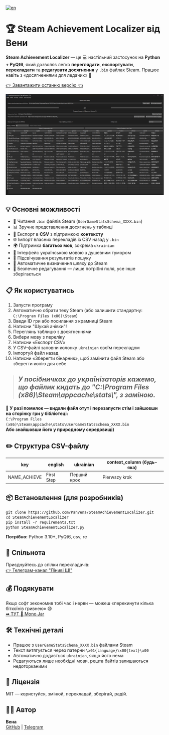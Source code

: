[![en](https://img.shields.io/badge/lang-en-red.svg)](https://github.com/PanVena/SteamAchievementLocalizer/blob/main/README.md)

<h1>🏆 Steam Achievement Localizer від Вени</h1>

<p><strong>Steam Achievement Localizer</strong> — це 💻 настільний застосунок на <strong>Python + PyQt6</strong>, який дозволяє легко <strong>переглядати</strong>, <strong>експортувати</strong>, <strong>перекладати</strong> та <strong>редагувати досягнення</strong> у <code>.bin</code> файлах Steam. Працює навіть з «досягненнями для ледачих» 👀</p>

<p><a class="button-link" href="https://github.com/PanVena/SteamAchievementLocalizer/releases/latest" target="_blank">👉 Завантажити останню версію 👈</a></p>


![Скрін](assets/scrn_ukr.png)



<h2>💡 Основні можливості</h2>
<ul>
    <li>📂 Читання <code>.bin</code> файлів Steam (<code>UserGameStatsSchema_XXXX.bin</code>)</li>
    <li>📊 Зручне представлення досягнень у таблиці</li>
    <li>🧾 Експорт в <strong>CSV</strong> з підтримкою <strong>контексту</strong></li>
    <li>🌐 Імпорт власних перекладів із CSV назад у <code>.bin</code></li>
    <li>🌍 Підтримка <strong>багатьох мов</strong>, зокрема <code>ukrainian</code></li>
    <li>🤖 Інтерфейс українською мовою з душевним гумором</li>
    <li>🧠 Підсвічування результатів пошуку</li>
    <li>🔎 Автоматичне визначення шляху до Steam</li>
    <li>🔐 Безпечне редагування — лише потрібні поля, усе інше зберігається</li>
</ul>

<h2>📋 Як користуватись</h2>
<ol>
    <li>Запусти програму</li>
    <li>Автоматично обрати теку Steam (або залишити стандартну: <code>C:\Program Files (x86)\Steam</code>)</li>
    <li>Введи ID гри або посилання з крамниці Steam</li>
    <li>Натисни "Шукай ачівки"!</li>
    <li>Переглянь таблицю з досягненнями</li>
    <li>Вибери мову з переліку</li>
    <li>Натисни «Експорт CSV» </li>
    <li>У CSV-файлі заповни колонку <code>ukrainian</code> своїм перекладом</li>
    <li>Імпортуй файл назад</li>
    <li>Натисни «Зберегти бінарник», щоб замінити файл Steam або зберегти копію для себе</li>
</ol>

<blockquote>
   <h2> <p><strong><i>У посібничках до українізаторів кажемо, що файлик кидать до "C:\Program Files (x86)\Steam\appcache\stats\", з заміною.</i></strong></p></h2>
</blockquote>

<p><strong>🧯 У разі помилок — видали файл отут і перезапусти стім і зайшовши на сторінку гри у бібліотеці:</strong><br>
<code>C:\Program Files (x86)\Steam\appcache\stats\UserGameStatsSchema_XXXX.bin</code><br>
<strong>Або знайшовши його у природному середовищі)</strong></p>

<h2>✏️ Структура CSV-файлу</h2>

<table>
    <thead>
        <tr>
            <th>key</th>
            <th>english</th>
            <th>ukrainian</th>
            <th>context_column (будь-яка)</th>
        </tr>
    </thead>
    <tbody>
        <tr>
            <td>NAME_ACHIEVE</td>
            <td>First Step</td>
            <td>Перший крок</td>
            <td>Pierwszy krok</td>
        </tr>
    </tbody>
</table>


<h2>📦 Встановлення (для розробників)</h2>
<pre><code>git clone https://github.com/PanVena/SteamAchievementLocalizer.git
cd SteamAchievementLocalizer
pip install -r requirements.txt
python SteamAchievementLocalizer.py
</code></pre>
<p><strong>Потрібно:</strong> Python 3.10+, PyQt6, csv, re</p>

<h2>👥 Спільнота</h2>
<p>Приєднуйтесь до спілки перекладачів:<br>
<a href="https://t.me/linyvi_sh_ji" target="_blank">👉 Телеграм-канал "Ліниві ШІ"</a></p>

<h2>💰 Подякувати</h2>
<p>Якщо софт зекономив тобі час і нерви — можеш «перекинути кілька біткоїнів гривнею» 😄<br>
<a href="https://send.monobank.ua/jar/9V3wRMZD7C" target="_blank">➡ ТУТ 🌻 Mono Jar</a></p>

<h2>🛠 Технічні деталі</h2>
<ul>
    <li>Працює з <code>UserGameStatsSchema_XXXX.bin</code> файлами Steam</li>
    <li>Текст витягується через патерни <code>\x01{language}\x00{text}\x00</code></li>
    <li>Автоматично додається <code>ukrainian</code>, якщо його нема</li>
    <li>Редагуються лише необхідні мови, решта байтів залишаються недоторканими</li>
</ul>

<h2>🔖 Ліцензія</h2>
<p>MIT — користуйся, змінюй, перекладай, зберігай, радій.</p>

<h2>🧑‍💻 Автор</h2>
<p><strong>Вена</strong><br>
<a href="https://github.com/PanVena" target="_blank">GitHub</a> | <a href="https://t.me/Pan_Vena" target="_blank">Telegram</a></p>
